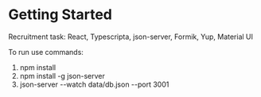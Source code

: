 # Getting Started

Recruitment task: React, Typescripta, json-server, Formik, Yup, Material UI

To run use commands:

1. npm install
2. npm install -g json-server
3. json-server --watch data/db.json --port 3001
